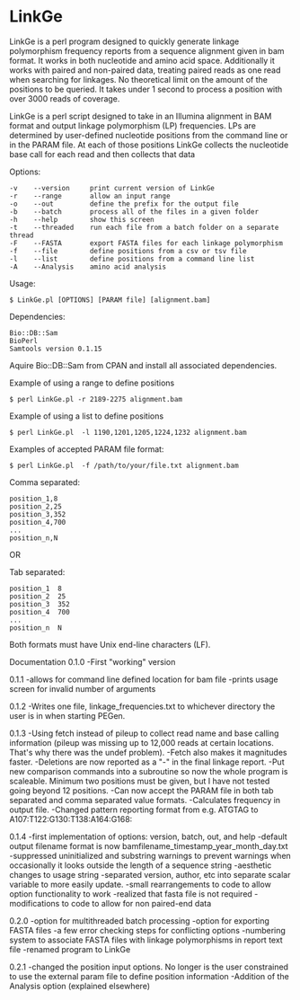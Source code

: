 # LinkGe
LinkGe is a perl program designed to quickly generate linkage polymorphism frequency reports from a sequence alignment given in bam format. It works in both nucleotide and amino acid space. Additionally it works with paired and non-paired data, treating paired reads as one read when searching for linkages. No theoretical limit on the amount of the positions to be queried. It takes under 1 second to process a position with over 3000 reads of coverage.

LinkGe is a perl script designed to take in an Illumina alignment in BAM format and output linkage polymorphism (LP) frequencies. LPs are determined by user-defined nucleotide positions from the command line or in the PARAM file. At each of those positions LinkGe collects the nucleotide base call for each read and then collects that data

Options:
```
-v    --version     print current version of LinkGe
-r    --range       allow an input range
-o    --out         define the prefix for the output file
-b    --batch       process all of the files in a given folder
-h    --help        show this screen
-t    --threaded    run each file from a batch folder on a separate thread 
-F    --FASTA       export FASTA files for each linkage polymorphism
-f    --file        define positions from a csv or tsv file
-l    --list        define positions from a command line list
-A    --Analysis    amino acid analysis
```
Usage:
```
$ LinkGe.pl [OPTIONS] [PARAM file] [alignment.bam]
```
Dependencies:
```
Bio::DB::Sam
BioPerl
Samtools version 0.1.15
```
Aquire Bio::DB::Sam from CPAN and install all associated dependencies.

Example of using a range to define positions
```
$ perl LinkGe.pl -r 2189-2275 alignment.bam
```
Example of using a list to define positions
```
$ perl LinkGe.pl  -l 1190,1201,1205,1224,1232 alignment.bam
```
Examples of accepted PARAM file format:
```
$ perl LinkGe.pl  -f /path/to/your/file.txt alignment.bam
```
Comma separated:
```
position_1,8
position_2,25
position_3,352
position_4,700
...
position_n,N
```
OR

Tab separated:
```
position_1  8
position_2  25
position_3  352
position_4  700
...
position_n  N
```
Both formats must have Unix end-line characters (LF).

Documentation
0.1.0
-First "working" version

0.1.1
-allows for command line defined location for bam file
-prints usage screen for invalid number of arguments

0.1.2
-Writes one file, linkage_frequencies.txt to whichever directory the user is in when starting PEGen.

0.1.3
-Using fetch instead of pileup to collect read name and base calling information (pileup was missing up to 12,000 reads at certain locations. That's why there was the undef problem).
-Fetch also makes it magnitudes faster.
-Deletions are now reported as a "-" in the final linkage report.
-Put new comparison commands into a subroutine so now the whole program is scaleable. Minimum two positions must be given, but I have not tested going beyond 12 positions.
-Can now accept the PARAM file in both tab separated and comma separated value formats.
-Calculates frequency in output file.
-Changed pattern reporting format from e.g. ATGTAG to A107:T122:G130:T138:A164:G168:

0.1.4
-first implementation of options: version, batch, out, and help
-default output filename format is now bamfilename_timestamp_year_month_day.txt
-suppressed uninitialized and substring warnings to prevent warnings when occasionally it looks outside the length of a sequence string
-aesthetic changes to usage string
-separated version, author, etc into separate scalar variable to more easily update.
-small rearrangements to code to allow option functionality to work
-realized that fasta file is not required
-modifications to code to allow for non paired-end data

0.2.0
-option for multithreaded batch processing
-option for exporting FASTA files
-a few error checking steps for conflicting options
-numbering system to associate FASTA files with linkage polymorphisms in report text file
-renamed program to LinkGe

0.2.1
-changed the position input options. No longer is the user constrained to use the external param file to define position information
-Addition of the Analysis option (explained elsewhere)
